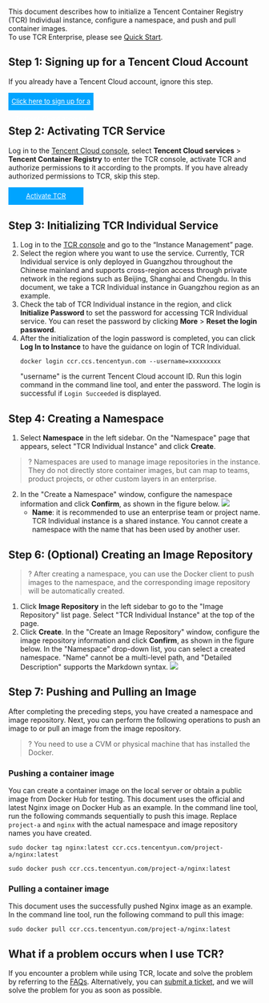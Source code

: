 This document describes how to initialize a Tencent Container Registry (TCR) Individual instance, configure a namespace, and push and pull container images.  
To use TCR Enterprise, please see [Quick Start](https://intl.cloud.tencent.com/document/product/1051/35484).


## Step 1: Signing up for a Tencent Cloud Account
If you already have a Tencent Cloud account, ignore this step.
<div style="background-color:#00A4FF; width: 170px; height: 35px; line-height:35px; text-align:center;"><a href="https://intl.cloud.tencent.com/account/register" target="_blank"  style="color: white; font-size:13px;">Click here to sign up for a Tencent Cloud account</a></div>

## Step 2: Activating TCR Service

Log in to the [Tencent Cloud console](https://console.cloud.tencent.com/), select **Tencent Cloud services** > **Tencent Container Registry** to enter the TCR console, activate TCR and authorize permissions to it according to the prompts. If you have already authorized permissions to TCR, skip this step.

<div style="background-color:#00A4FF; width: 150px; height: 35px; line-height:35px; text-align:center;"><a href="https://console.cloud.tencent.com/tcr/instance?rid=1" target="_blank"  style="color: white; font-size:13px;">Activate TCR</a></div>

## Step 3: Initializing TCR Individual Service
1. Log in to the [TCR console](https://console.cloud.tencent.com/tcr) and go to the “Instance Management” page.
2. Select the region where you want to use the service. Currently, TCR Individual service is only deployed in Guangzhou throughout the Chinese mainland and supports cross-region access through private network in the regions such as Beijing, Shanghai and Chengdu. In this document, we take a TCR Individual instance in Guangzhou region as an example.
3. Check the tab of TCR Individual instance in the region, and click **Initialize Password** to set the password for accessing TCR Individual service. You can reset the password by clicking **More** > **Reset the login password**.
4. After the initialization of the login password is completed, you can click **Log In to Instance** to have the guidance on login of TCR Individual.
    ```
    docker login ccr.ccs.tencentyun.com --username=xxxxxxxxx
    ```
    "username" is the current Tencent Cloud account ID.
    Run this login command in the command line tool, and enter the password. The login is successful if `Login Succeeded` is displayed.

## Step 4: Creating a Namespace
1. Select **Namespace** in the left sidebar. On the "Namespace" page that appears, select "TCR Individual Instance" and click **Create**.
>? Namespaces are used to manage image repositories in the instance. They do not directly store container images, but can map to teams, product projects, or other custom layers in an enterprise.
>
2. In the "Create a Namespace" window, configure the namespace information and click **Confirm**, as shown in the figure below.
   ![](https://main.qcloudimg.com/raw/32391c367d9886afff6a3ccc9df7c458.png)
   - **Name**: it is recommended to use an enterprise team or project name. TCR Individual instance is a shared instance. You cannot create a namespace with the name that has been used by another user.


## Step 6: (Optional) Creating an Image Repository
>? After creating a namespace, you can use the Docker client to push images to the namespace, and the corresponding image repository will be automatically created.
>
1. Click **Image Repository** in the left sidebar to go to the "Image Repository" list page. Select "TCR Individual Instance" at the top of the page.
2. Click **Create**. In the "Create an Image Repository" window, configure the image repository information and click **Confirm**, as shown in the figure below.
In the "Namespace" drop-down list, you can select a created namespace. "Name" cannot be a multi-level path, and "Detailed Description" supports the Markdown syntax.
![](https://main.qcloudimg.com/raw/53e12180c089f48728d4b1cb32552dd2.png)


## Step 7: Pushing and Pulling an Image
After completing the preceding steps, you have created a namespace and image repository. Next, you can perform the following operations to push an image to or pull an image from the image repository.
>? You need to use a CVM or physical machine that has installed the Docker.

### Pushing a container image
You can create a container image on the local server or obtain a public image from Docker Hub for testing.
This document uses the official and latest Nginx image on Docker Hub as an example. In the command line tool, run the following commands sequentially to push this image. Replace `project-a` and `nginx` with the actual namespace and image repository names you have created.
```
sudo docker tag nginx:latest ccr.ccs.tencentyun.com/project-a/nginx:latest
```
```
sudo docker push ccr.ccs.tencentyun.com/project-a/nginx:latest
```

### Pulling a container image
This document uses the successfully pushed Nginx image as an example. In the command line tool, run the following command to pull this image:
```
sudo docker pull ccr.ccs.tencentyun.com/project-a/nginx:latest
```

## What if a problem occurs when I use TCR?
If you encounter a problem while using TCR, locate and solve the problem by referring to the [FAQs](https://intl.cloud.tencent.com/document/product/1051/37243). Alternatively, you can [submit a ticket](https://console.intl.cloud.tencent.com/workorder/category), and we will solve the problem for you as soon as possible.

